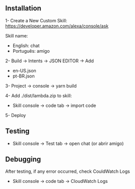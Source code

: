 ## Installation

1- Create a New Custom Skill: https://developer.amazon.com/alexa/console/ask

Skill name:

- English: chat
- Português: amigo

2- Build -> Intents -> JSON EDITOR -> Add

- en-US.json
- pt-BR.json

3- Project -> console -> yarn build

4- Add ./dist/lambda.zip to skill:

- Skill console -> code tab -> import code

5- Deploy

## Testing

- Skill console -> Test tab -> open chat (or abrir amigo)

## Debugging

After testing, if any error occurred, check CouldWatch Logs

- Skill console -> code tab -> CloudWatch Logs

